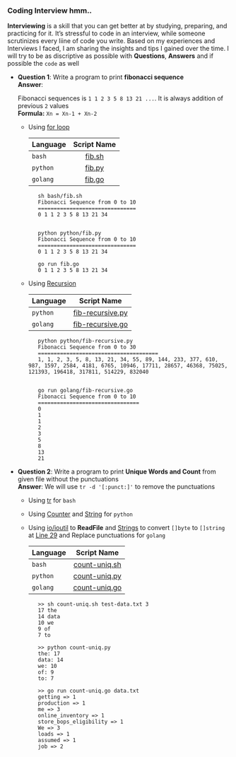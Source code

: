 ### Coding Interview hmm..

**Interviewing** is a skill that you can get better at by studying, preparing, and practicing for it. It’s stressful to code in an interview, while someone scrutinizes every liine of code you write. Based on my experiences and Interviews I faced, I am sharing the insights and tips I gained  over the time. I will try to be as discriptive as possible with **Questions**, **Answers** and if possible the `code` as well

* **Question 1**: Write a program to print **fibonacci sequence**  
**Answer**: 

    Fibonacci sequences is `1 1 2 3 5 8 13 21 ...`. It is always addition of previous `2` values  
    **Formula:**  `Xn = Xn-1 + Xn-2`  
   - Using [for loop](https://wiki.python.org/moin/ForLoop)
    
     | Language       | Script Name  | 
     | ------------- |:-------------:|
     | `bash`      | [fib.sh](bash/fib.sh) |
     | `python`      | [fib.py](python/fib.py)|
     | `golang`      | [fib.go](golang/fib.go)|  

            sh bash/fib.sh
            Fibonacci Sequence from 0 to 10
            ===============================
            0 1 1 2 3 5 8 13 21 34


            python python/fib.py
            Fibonacci Sequence from 0 to 10
            ===============================
            0 1 1 2 3 5 8 13 21 34

            go run fib.go
            0 1 1 2 3 5 8 13 21 34

     
            
   - Using [Recursion](https://www.python-course.eu/recursive_functions.php)
   
     | Language       | Script Name  | 
     | ------------- |:-------------:|
     | `python`      | [fib-recursive.py](python/fib-recursive.py)| 
     | `golang`      | [fib-recursive.go](golang/fib-recursive.go)|   

            python python/fib-recursive.py
            Fibonacci Sequence from 0 to 30
            ======================================
            1, 1, 2, 3, 5, 8, 13, 21, 34, 55, 89, 144, 233, 377, 610, 987, 1597, 2584, 4181, 6765, 10946, 17711, 28657, 46368, 75025, 121393, 196418, 317811, 514229, 832040


            go run golang/fib-recursive.go
            Fibonacci Sequence from 0 to 10
            ================================
            0
            1
            1
            2
            3
            5
            8
            13
            21

* **Question 2**: Write a program to print **Unique Words and Count** from given file without the punctuations  
**Answer**: 
     We will use `tr -d '[:punct:]'` to remove the punctuations
 
   - Using [tr](https://en.wikipedia.org/wiki/Tr_(Unix)) for `bash`
   - Using [Counter](https://docs.python.org/2/library/collections.html) and [String](https://docs.python.org/2/library/string.html) for `python`
   - Using [io/ioutil](https://golang.org/pkg/io/ioutil/) to **ReadFile** and [Strings](https://golang.org/pkg/strings/) to convert `[]byte` to `[]string` at [Line 29](https://github.com/kodelint/programming-quest/blob/66ad9d5117c3fd3244ded9563635d8b807ea8e8c/golang/count-uniq.go#L29) and Replace punctuations for `golang`
    
     | Language       | Script Name  | 
     | ------------- |:-------------:|
     | `bash`      | [count-uniq.sh](bash/count-uniq.sh) |
     | `python`      | [count-uniq.py](python/count-uniq.py) |
     | `golang`      | [count-uniq.go](golang/count-uniq.go) |

            >> sh count-uniq.sh test-data.txt 3
            17 the
            14 data
            10 we
            9 of
            7 to

            >> python count-uniq.py
            the: 17
            data: 14
            we: 10
            of: 9
            to: 7

            >> go run count-uniq.go data.txt
            getting => 1
            production => 1
            me => 3
            online_inventory => 1
            store_bops_eligibility => 1
            We => 3
            loads => 1
            assumed => 1
            job => 2
